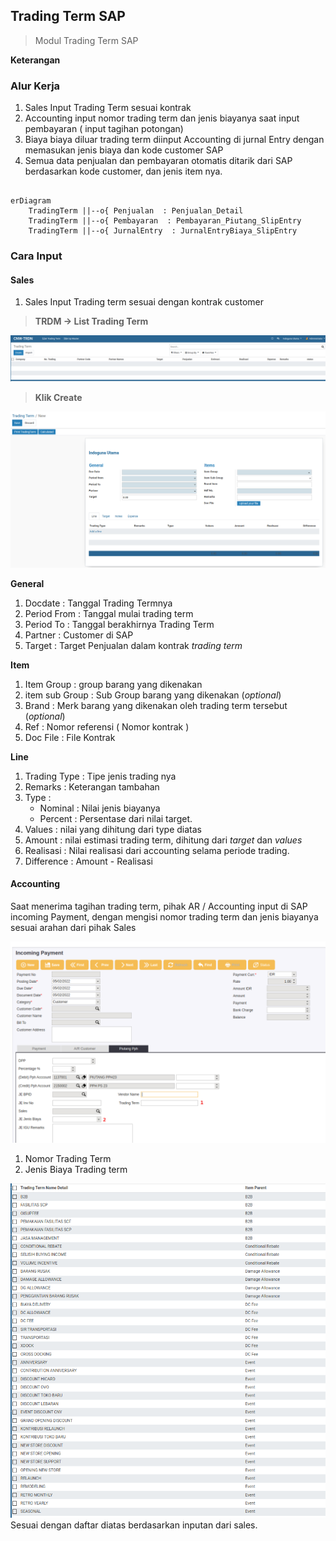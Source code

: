 ## Trading Term  SAP

> Modul Trading Term SAP



**Keterangan**




### Alur Kerja

1. Sales Input Trading Term sesuai kontrak
2. Accounting input nomor trading term dan jenis biayanya saat input pembayaran ( input tagihan potongan)
3. Biaya biaya diluar trading term diinput Accounting di jurnal Entry dengan memasukan jenis biaya dan kode customer SAP
4. Semua data penjualan dan pembayaran otomatis ditarik dari SAP berdasarkan kode customer, dan jenis item nya.




```mermaid

erDiagram
    TradingTerm ||--o{ Penjualan  : Penjualan_Detail
    TradingTerm ||--o{ Pembayaran  : Pembayaran_Piutang_SlipEntry
    TradingTerm ||--o{ JurnalEntry  : JurnalEntryBiaya_SlipEntry
```


### Cara Input

#### Sales

1. Sales Input Trading term sesuai dengan kontrak customer 

> **TRDM -> List Trading Term**


![Vendor Numbering](img/tradingterm_tree.png)

> **Klik Create**

![Vendor Numbering](img/tradingterm_form.png)

**General**

1. Docdate : Tanggal Trading Termnya 
2. Period From : Tanggal mulai trading term
3. Period To : Tanggal berakhirnya Trading Term
4. Partner : Customer di SAP
5. Target : Target Penjualan dalam kontrak _trading term_

**Item**

1. Item Group : group barang yang dikenakan
2. item sub Group : Sub Group barang yang dikenakan (_optional_)
3. Brand : Merk barang yang dikenakan oleh trading term tersebut (_optional_)
4. Ref : Nomor referensi ( Nomor kontrak )
5. Doc File : File Kontrak

**Line**

1. Trading Type : Tipe jenis trading nya 
2. Remarks : Keterangan tambahan
3. Type : 
   * Nominal : Nilai jenis biayanya 
   * Percent : Persentase dari nilai target.
4. Values : nilai yang dihitung dari type diatas
5. Amount : nilai estimasi trading term, dihitung dari _target_ dan _values_ 
6. Realisasi : Nilai realisasi dari accounting selama periode trading.
7. Difference : Amount - Realisasi



#### Accounting

Saat menerima tagihan trading term, pihak AR / Accounting input di SAP incoming Payment, dengan mengisi nomor trading term dan jenis biayanya sesuai arahan dari pihak Sales

![Vendor Incoming payment](img/tradingterm_web_incoming.png)

1. Nomor Trading Term
2. Jenis Biaya Trading term

![List Biaya trading term detail](img/tradingterm_listTT.png)
    Sesuai dengan daftar diatas berdasarkan inputan dari sales.



